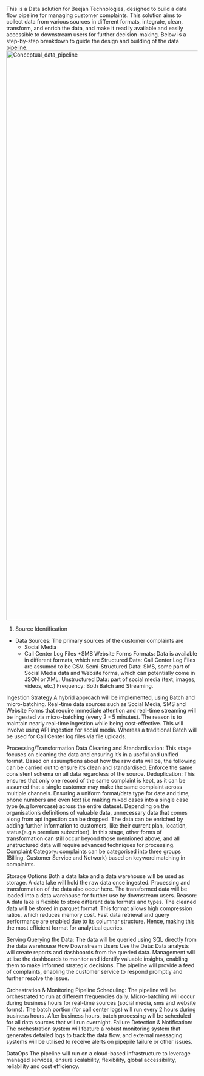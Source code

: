 This is a Data solution for Beejan Technologies, designed to build a data flow pipeline for managing customer complaints. This solution aims to collect data from various sources in different formats, integrate, clean, transform, and enrich the data, and make it readily available and easily accessible to downstream users for further decision-making. Below is a step-by-step breakdown to guide the design and building of the data pipeline.
<img width="2480" height="1500" alt="Conceptual_data_pipeline" src="https://github.com/user-attachments/assets/76770659-5aa8-4b85-b8ed-c8092c823732" />

1. Source Identification
  * Data Sources: The primary sources of the customer complaints are
    * Social Media 
    * Call Center Log Files
    *SMS
Website Forms
Formats: Data is available in different formats, which are
Structured Data: Call Center Log Files are assumed to be CSV.
Semi-Structured Data: SMS, some part of Social Media data and Website forms, which can potentially come in JSON or XML.
Unstructured Data: part of social media (text, images, videos, etc.)
Frequency: Both Batch and Streaming.

Ingestion Strategy
A hybrid approach will be implemented, using Batch and micro-batching. Real-time data sources such as Social Media, SMS and Website Forms that require immediate attention and real-time streaming will be ingested via micro-batching (every 2 - 5 minutes). The reason is to maintain nearly real-time ingestion while being cost-effective. This will involve using API ingestion for social media. Whereas a traditional Batch will be used for Call Center log files via file uploads.

Processing/Transformation
Data Cleaning and Standardisation: This stage focuses on cleaning the data and ensuring it’s in a useful and unified format. Based on assumptions about how the raw data will be, the following can be carried out to ensure it’s clean and standardised.
Enforce the same consistent schema on all data regardless of the source.
Deduplication: This ensures that only one record of the same complaint is kept, as it can be assumed that a single customer may make the same complaint across multiple channels.
Ensuring a uniform format/data type for date and time, phone numbers and even text (i.e making mixed cases into a single case type (e.g lowercase)  across the entire dataset.
Depending on the organisation’s definitions of valuable data, unnecessary data that comes along from api ingestion can be dropped. 
The data can be enriched by adding further information to customers, like their current plan, location, status(e.g a premium subscriber).
In this stage, other forms of transformation can still occur beyond those mentioned above, and all unstructured data will require advanced techniques for processing.
Complaint Category: complaints can be categorised into three groups (Billing, Customer Service and Network) based on keyword matching in complaints.

Storage Options
Both a data lake and a data warehouse will be used as storage. A data lake will hold the raw data once ingested. Processing and transformation of the data also occur here. The transformed data will be loaded into a data warehouse for further use by downstream users.
Reason: A data lake is flexible to store different data formats and types.
The cleaned data will be stored in parquet format. This format allows high compression ratios, which reduces memory cost. Fast data retrieval and query performance are enabled due to its columnar structure. Hence, making this the most efficient format for analytical queries.

Serving
Querying the Data: The data will be queried using SQL directly from the data warehouse
How Downstream Users Use the Data: 
Data analysts will create reports and dashboards from the queried data.
Management will utilise the dashboards to monitor and identify valuable insights, enabling them to make informed strategic decisions.
The pipeline will provide a feed of complaints, enabling the customer service to respond promptly and further resolve the issue.

Orchestration & Monitoring
Pipeline Scheduling: The pipeline will be orchestrated to run at different frequencies daily.
Micro-batching will occur during business hours for real-time sources (social media, sms and website forms).
The batch portion (for call center logs) will run every 2 hours during business hours.
After business hours, batch processing will be scheduled for all data sources that will run overnight.
Failure Detection & Notification: The orchestration system will feature a robust monitoring system that generates detailed logs to track the data flow, and external messaging systems will be utilised to receive alerts on pipepile failure or other issues.

DataOps
The pipeline will run on a cloud-based infrastructure to leverage managed services, ensure scalability, flexibility, global accessibility, reliability and cost efficiency.












